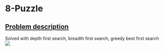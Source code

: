 # 8-Puzzle
## [Problem description](https://en.wikipedia.org/wiki/15_puzzle)
Solved with depth first search, breadth first search, greedy best first search
![](https://i.imgur.com/xmfrw19.png)

